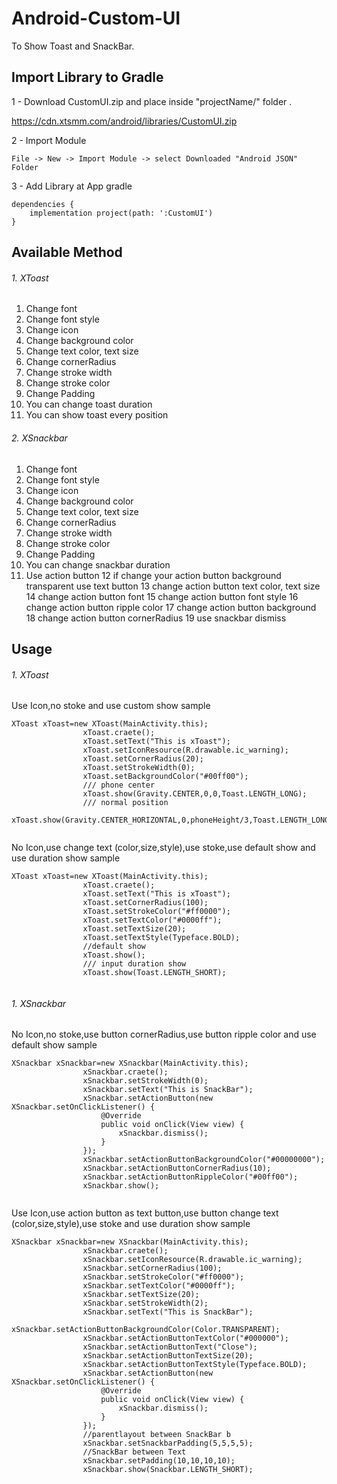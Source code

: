 # Android-Custom-UI
To Show Toast and SnackBar.

## Import Library to Gradle

1 - Download CustomUI.zip and place inside "projectName/" folder .

https://cdn.xtsmm.com/android/libraries/CustomUI.zip

2 - Import Module

```
File -> New -> Import Module -> select Downloaded "Android JSON" Folder
```

3 - Add Library at App gradle

```
dependencies {
    implementation project(path: ':CustomUI')
}
```
## Available Method

###### 1. XToast

  1. Change font
  2. Change font style
  3. Change icon
  4. Change background color
  5. Change text color, text size
  6. Change cornerRadius
  7. Change stroke width
  8. Change stroke color
  9. Change Padding
  10. You can change toast duration
  11. You can show toast every position
  
###### 2. XSnackbar

  1. Change font
  2. Change font style
  3. Change icon
  4. Change background color
  5. Change text color, text size
  6. Change cornerRadius
  7. Change stroke width
  8. Change stroke color
  9. Change Padding
  10. You can change snackbar duration
  11. Use action button
  12 if change your action button background transparent use text button
  13 change action button text color, text size
  14 change action button font
  15 change action button font style
  16 change action button ripple color
  17 change action button background
  18 change action button cornerRadius
  19 use snackbar dismiss
  
## Usage

###### 1. XToast

Use Icon,no stoke and use custom show sample

```
XToast xToast=new XToast(MainActivity.this);
                xToast.craete();
                xToast.setText("This is xToast");
                xToast.setIconResource(R.drawable.ic_warning);
                xToast.setCornerRadius(20);
                xToast.setStrokeWidth(0);
                xToast.setBackgroundColor("#00ff00");
                /// phone center 
                xToast.show(Gravity.CENTER,0,0,Toast.LENGTH_LONG);
                /// normal position
                xToast.show(Gravity.CENTER_HORIZONTAL,0,phoneHeight/3,Toast.LENGTH_LONG);
               
```


No Icon,use change text (color,size,style),use stoke,use default show and use duration show sample

```
XToast xToast=new XToast(MainActivity.this);
                xToast.craete();
                xToast.setText("This is xToast");
                xToast.setCornerRadius(100);
                xToast.setStrokeColor("#ff0000");
                xToast.setTextColor("#0000ff");
                xToast.setTextSize(20);
                xToast.setTextStyle(Typeface.BOLD);
                //default show
                xToast.show();
                /// input duration show
                xToast.show(Toast.LENGTH_SHORT);
                
```

###### 1. XSnackbar

No Icon,no stoke,use button cornerRadius,use button ripple color and use default show sample

```
XSnackbar xSnackbar=new XSnackbar(MainActivity.this);
                xSnackbar.craete();
                xSnackbar.setStrokeWidth(0);
                xSnackbar.setText("This is SnackBar");
                xSnackbar.setActionButton(new XSnackbar.setOnClickListener() {
                    @Override
                    public void onClick(View view) {
                        xSnackbar.dismiss();
                    }
                });
                xSnackbar.setActionButtonBackgroundColor("#00000000");
                xSnackbar.setActionButtonCornerRadius(10);
                xSnackbar.setActionButtonRippleColor("#00ff00");
                xSnackbar.show();
               
```


Use Icon,use action button as text button,use button change text (color,size,style),use stoke and use duration show sample

```
XSnackbar xSnackbar=new XSnackbar(MainActivity.this);
                xSnackbar.craete();
                xSnackbar.setIconResource(R.drawable.ic_warning);
                xSnackbar.setCornerRadius(100);
                xSnackbar.setStrokeColor("#ff0000");
                xSnackbar.setTextColor("#0000ff");
                xSnackbar.setTextSize(20);
                xSnackbar.setStrokeWidth(2);
                xSnackbar.setText("This is SnackBar");
                xSnackbar.setActionButtonBackgroundColor(Color.TRANSPARENT);
                xSnackbar.setActionButtonTextColor("#000000");
                xSnackbar.setActionButtonText("Close");
                xSnackbar.setActionButtonTextSize(20);
                xSnackbar.setActionButtonTextStyle(Typeface.BOLD);
                xSnackbar.setActionButton(new XSnackbar.setOnClickListener() {
                    @Override
                    public void onClick(View view) {
                        xSnackbar.dismiss();
                    }
                });
                //parentlayout between SnackBar b
                xSnackbar.setSnackbarPadding(5,5,5,5);
                //SnackBar between Text
                xSnackbar.setPadding(10,10,10,10);
                xSnackbar.show(Snackbar.LENGTH_SHORT);
                
```
